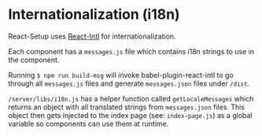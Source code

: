 # Internationalization (i18n)

React-Setup uses [React-Intl](https://github.com/yahoo/react-intl) for internationalization.

Each component has a `messages.js` file which contains i18n strings to use in the component.

Running `$ npm run build-msg` will invoke babel-plugin-react-intl to go through all `messages.js` files and generate `messages.json` files under `/dist`.

`/server/libs/i18n.js` has a helper function called `getLocaleMessages` which returns an object with all translated strings from `messages.json` files.
This object then gets injected to the index page (see: `index-page.js`) as a global variable so components can use them at runtime. 
